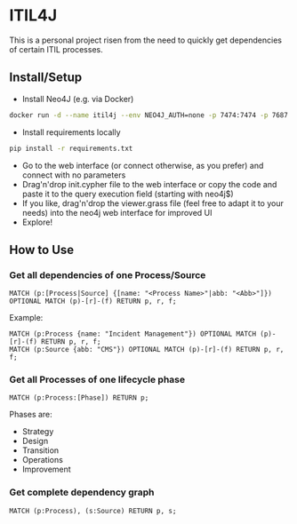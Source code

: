 # ITIL4J

This is a personal project risen from the need to quickly get dependencies of certain ITIL processes.

## Install/Setup

* Install Neo4J (e.g. via Docker)

```bash
docker run -d --name itil4j --env NEO4J_AUTH=none -p 7474:7474 -p 7687:7687 neo4j
```

* Install requirements locally

```bash
pip install -r requirements.txt
```

* Go to the web interface (or connect otherwise, as you prefer) and connect with no parameters
* Drag'n'drop init.cypher file to the web interface or copy the code and paste it to the query execution field (starting with neo4j$)
* If you like, drag'n'drop the viewer.grass file (feel free to adapt it to your needs) into the neo4j web interface for improved UI
* Explore!

## How to Use

### Get all dependencies of one Process/Source

```cypher
MATCH (p:[Process|Source] {[name: "<Process Name>"|abb: "<Abb>"]}) OPTIONAL MATCH (p)-[r]-(f) RETURN p, r, f;
```

Example:

```cypher
MATCH (p:Process {name: "Incident Management"}) OPTIONAL MATCH (p)-[r]-(f) RETURN p, r, f;
MATCH (p:Source {abb: "CMS"}) OPTIONAL MATCH (p)-[r]-(f) RETURN p, r, f;
```

### Get all Processes of one lifecycle phase

```cypher
MATCH (p:Process:[Phase]) RETURN p;
```

Phases are:

* Strategy
* Design
* Transition
* Operations
* Improvement

### Get complete dependency graph

```cypher
MATCH (p:Process), (s:Source) RETURN p, s;
```
